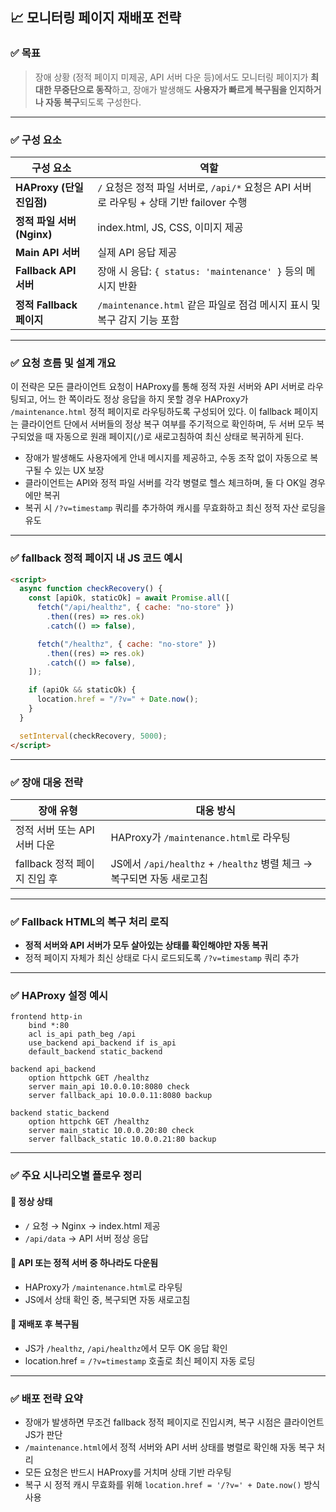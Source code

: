 ## 📈 모니터링 페이지 재배포 전략

### ✅ 목표

> 장애 상황 (정적 페이지 미제공, API 서버 다운 등)에서도 모니터링 페이지가 **최대한 무중단으로 동작**하고, 장애가 발생해도 **사용자가 빠르게 복구됨을 인지하거나 자동 복구**되도록 구성한다.

---

### ✅ 구성 요소

| 구성 요소                  | 역할                                                                                     |
| -------------------------- | ---------------------------------------------------------------------------------------- |
| **HAProxy (단일 진입점)**  | `/` 요청은 정적 파일 서버로, `/api/*` 요청은 API 서버로 라우팅 + 상태 기반 failover 수행 |
| **정적 파일 서버 (Nginx)** | index.html, JS, CSS, 이미지 제공                                                         |
| **Main API 서버**          | 실제 API 응답 제공                                                                       |
| **Fallback API 서버**      | 장애 시 응답: `{ status: 'maintenance' }` 등의 메시지 반환                               |
| **정적 Fallback 페이지**   | `/maintenance.html` 같은 파일로 점검 메시지 표시 및 복구 감지 기능 포함                  |

---

### ✅ 요청 흐름 및 설계 개요

이 전략은 모든 클라이언트 요청이 HAProxy를 통해 정적 자원 서버와 API 서버로 라우팅되고, 어느 한 쪽이라도 정상 응답을 하지 못할 경우 HAProxy가 `/maintenance.html` 정적 페이지로 라우팅하도록 구성되어 있다. 이 fallback 페이지는 클라이언트 단에서 서버들의 정상 복구 여부를 주기적으로 확인하며, 두 서버 모두 복구되었을 때 자동으로 원래 페이지(`/`)로 새로고침하여 최신 상태로 복귀하게 된다.

- 장애가 발생해도 사용자에게 안내 메시지를 제공하고, 수동 조작 없이 자동으로 복구될 수 있는 UX 보장
- 클라이언트는 API와 정적 파일 서버를 각각 병렬로 헬스 체크하며, 둘 다 OK일 경우에만 복귀
- 복귀 시 `/?v=timestamp` 쿼리를 추가하여 캐시를 무효화하고 최신 정적 자산 로딩을 유도

---

### ✅ fallback 정적 페이지 내 JS 코드 예시

```html
<script>
  async function checkRecovery() {
    const [apiOk, staticOk] = await Promise.all([
      fetch("/api/healthz", { cache: "no-store" })
        .then((res) => res.ok)
        .catch(() => false),

      fetch("/healthz", { cache: "no-store" })
        .then((res) => res.ok)
        .catch(() => false),
    ]);

    if (apiOk && staticOk) {
      location.href = "/?v=" + Date.now();
    }
  }

  setInterval(checkRecovery, 5000);
</script>
```

---

### ✅ 장애 대응 전략

| 장애 유형                    | 대응 방식                                                             |
| ---------------------------- | --------------------------------------------------------------------- |
| 정적 서버 또는 API 서버 다운 | HAProxy가 `/maintenance.html`로 라우팅                                |
| fallback 정적 페이지 진입 후 | JS에서 `/api/healthz` + `/healthz` 병렬 체크 → 복구되면 자동 새로고침 |

---

### ✅ Fallback HTML의 복구 처리 로직

- **정적 서버와 API 서버가 모두 살아있는 상태를 확인해야만 자동 복귀**
- 정적 페이지 자체가 최신 상태로 다시 로드되도록 `/?v=timestamp` 쿼리 추가

---

### ✅ HAProxy 설정 예시

```haproxy
frontend http-in
    bind *:80
    acl is_api path_beg /api
    use_backend api_backend if is_api
    default_backend static_backend

backend api_backend
    option httpchk GET /healthz
    server main_api 10.0.0.10:8080 check
    server fallback_api 10.0.0.11:8080 backup

backend static_backend
    option httpchk GET /healthz
    server main_static 10.0.0.20:80 check
    server fallback_static 10.0.0.21:80 backup
```

---

### ✅ 주요 시나리오별 플로우 정리

#### 📌 정상 상태

- `/` 요청 → Nginx → index.html 제공
- `/api/data` → API 서버 정상 응답

#### 📌 API 또는 정적 서버 중 하나라도 다운됨

- HAProxy가 `/maintenance.html`로 라우팅
- JS에서 상태 확인 중, 복구되면 자동 새로고침

#### 📌 재배포 후 복구됨

- JS가 `/healthz`, `/api/healthz`에서 모두 OK 응답 확인
- location.href = `/?v=timestamp` 호출로 최신 페이지 자동 로딩

---

### ✅ 배포 전략 요약

- 장애가 발생하면 무조건 fallback 정적 페이지로 진입시켜, 복구 시점은 클라이언트 JS가 판단
- `/maintenance.html`에서 정적 서버와 API 서버 상태를 병렬로 확인해 자동 복구 처리
- 모든 요청은 반드시 HAProxy를 거치며 상태 기반 라우팅
- 복구 시 정적 캐시 무효화를 위해 `location.href = '/?v=' + Date.now()` 방식 사용
